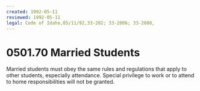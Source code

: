 ```yaml
---
created: 1992-05-11
reviewed: 1992-05-11
legal: Code of Idaho,05/11/92,33-202; 33-2006; 33-2008,
---
```


# 0501.70 Married Students

Married students must obey the same rules and regulations that apply to other students, especially attendance.  Special privilege to work or to attend to home responsibilities will not be granted.
